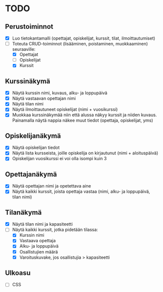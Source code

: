# TODO

## Perustoiminnot
- [x] Luo tietokantamalli (opettajat, opiskelijat, kurssit, tilat, ilmoittautumiset)
- [ ] Toteuta CRUD-toiminnot (lisääminen, poistaminen, muokkaaminen) seuraaville:
  - [x] Opettajat
  - [ ] Opiskelijat
  - [x] Kurssit

## Kurssinäkymä
- [x] Näytä kurssin nimi, kuvaus, alku- ja loppupäivä
- [x] Näytä vastaavan opettajan nimi
- [x] Näytä tilan nimi
- [x] Näytä ilmoittautuneet opiskelijat (nimi + vuosikurssi)
- [x] Muokkaa kurssinäkymää niin että alussa näkyy kurssit ja niiden kuvaus. Painamalla näytä nappia näkee muut tiedot (opettaja, opiskelijat, yms)

## Opiskelijanäkymä
- [x] Näytä opiskelijan tiedot
- [x] Näytä lista kursseista, joille opiskelija on kirjautunut (nimi + aloituspäivä)
- [x] Opiskelijan vuosikurssi ei voi olla isompi kuin 3 

## Opettajanäkymä
- [x] Näytä opettajan nimi ja opetettava aine
- [x] Näytä kaikki kurssit, joista opettaja vastaa (nimi, alku- ja loppupäivä, tilan nimi)

## Tilanäkymä
- [x] Näytä tilan nimi ja kapasiteetti
- [ ] Näytä kaikki kurssit, jotka pidetään tilassa:
  - [x] Kurssin nimi
  - [x] Vastaava opettaja
  - [x] Alku- ja loppupäivä
  - [x] Osallistujien määrä
  - [x] Varoituskuvake, jos osallistujia > kapasiteetti

## Ulkoasu
- [ ] CSS